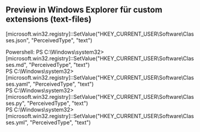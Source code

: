 ## Preview in Windows Explorer für custom extensions (text-files)  

[microsoft.win32.registry]::SetValue("HKEY_CURRENT_USER\Software\Classes\.json", "PerceivedType", "text")  

Powershell:
PS C:\Windows\system32> [microsoft.win32.registry]::SetValue("HKEY_CURRENT_USER\Software\Classes\.md", "PerceivedType", "text")  
PS C:\Windows\system32> [microsoft.win32.registry]::SetValue("HKEY_CURRENT_USER\Software\Classes\.yaml", "PerceivedType", "text")  
PS C:\Windows\system32> [microsoft.win32.registry]::SetValue("HKEY_CURRENT_USER\Software\Classes\.py", "PerceivedType", "text")  
PS C:\Windows\system32> [microsoft.win32.registry]::SetValue("HKEY_CURRENT_USER\Software\Classes\.yml", "PerceivedType", "text")  
